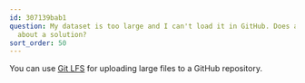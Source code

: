 ```yaml
---
id: 307139bab1
question: My dataset is too large and I can't load it in GitHub. Does anyone know
  about a solution?
sort_order: 50
---
```


You can use [Git LFS](https://git-lfs.com/) for uploading large files to a GitHub repository.